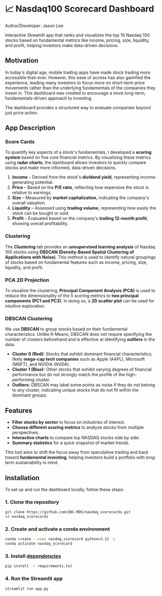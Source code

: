 # 📈 Nasdaq100 Scorecard Dashboard  
Author/Developer: Jason Lee

Interactive Streamlit app that ranks and visualizes the top 10 Nasdaq 100 stocks based on fundamental metrics like income, pricing, size, liquidity, and profit, helping investors make data-driven decisions.

## Motivation  

In today's digital age, mobile trading apps have made stock trading more accessible than ever. However, this ease of access has also gamified the experience, leading many investors to focus more on short-term price movements rather than the underlying fundamentals of the companies they invest in. This dashboard was created to encourage a more long-term, fundamentals-driven approach to investing. 

The dashboard provides a structured way to evaluate companies beyond just price action.  

## App Description

### Score Cards
To quantify key aspects of a stock's fundamentals, I developed a **scoring system** based on five core financial metrics. By visualizing these metrics using **radar charts**, the dashboard allows investors to quickly compare stocks and make more informed, data-driven decisions.   

1. **Income** – Derived from the stock's **dividend yield**, representing income-generating potential.  
2. **Price** – Based on the **P/E ratio**, reflecting how expensive the stock is relative to earnings.  
3. **Size** – Measured by **market capitalization**, indicating the company's overall valuation.  
4. **Liquidity** – Assessed using **trading volume**, representing how easily the stock can be bought or sold.  
5. **Profit** – Evaluated based on the company's **trailing 12-month profit**, showing overall profitability.  

### Clustering

The **Clustering** tab provides an **unsupervised learning analysis** of Nasdaq 100 stocks using **DBSCAN (Density-Based Spatial Clustering of Applications with Noise)**. This method is used to identify natural groupings of stocks based on fundamental features such as income, pricing, size, liquidity, and profit.

### PCA 2D Projection  

To visualize the clustering, **Principal Component Analysis (PCA)** is used to reduce the dimensionality of the 5 scoring metrics to **two principal components (PC1 and PC2)**. In doing so, a **2D scatter plot** can be used for intuitive exploration.  

### DBSCAN Clustering  

We use **DBSCAN** to group stocks based on their fundamental characteristics. Unlike K-Means, DBSCAN does not require specifying the number of clusters beforehand and is effective at identifying **outliers** in the data.

- **Cluster 0 (Red):** Stocks that exhibit dominant financial characteristics, likely **mega-cap tech companies** such as Apple (AAPL), Microsoft (MSFT), and NVIDIA (NVDA).  
- **Cluster 1 (Blue):** Other stocks that exhibit varying degrees of financial performance but do not strongly match the profile of the high-performing cluster.  
- **Outliers:** DBSCAN may label some points as noise if they do not belong to any cluster, indicating unique stocks that do not fit within the dominant groups.  


## Features  

- **Filter stocks by sector** to focus on industries of interest.  
- **Choose different scoring metrics** to analyze stocks from multiple perspectives.  
- **Interactive charts** to compare top NASDAQ stocks side by side.  
- **Summary statistics** for a quick snapshot of market trends.  

This tool aims to shift the focus away from speculative trading and back toward **fundamental investing**, helping investors build a portfolio with long-term sustainability in mind. 

## Installation  

To set up and run the dashboard locally, follow these steps:  

### 1. Clone the repository  
```bash
git clone https://github.com/UBC-MDS/nasdaq_scorecards.git
cd nasdaq_scorecards
```
### 2. Create and activate a conda environment 
```bash
conda create --name nasdaq_scorecard python=3.12 -y
conda activate nasdaq_scorecard
```

### 3. Install [dependencies](https://github.com/UBC-MDS/nasdaq_scorecards/blob/main/requirements.txt)
```bash
pip install -r requirements.txt
```

### 4. Run the Streamlit app
```bash
streamlit run app.py
```
 

